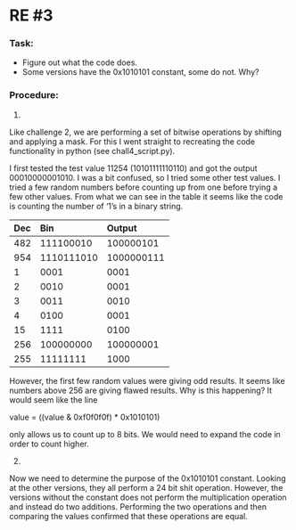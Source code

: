 # RE #3

### Task:
- Figure out what the code does.
- Some versions have the 0x1010101 constant, some do not. Why?
 
### Procedure: 
1)
Like challenge 2, we are performing a set of bitwise operations by shifting and applying a mask. For this I went straight to recreating the code functionality in python (see chall4_script.py).

I first tested the test value 11254 (10101111110110) and got the output 00010000001010. I was a bit confused, so I tried some other test values. I tried a few random numbers before counting up from one before trying a few other values. 
From what we can see in the table it seems like the code is counting the number of ‘1’s in a binary string. 


| Dec | Bin | Output |
| :---         | :---         | :---         |
| 482   | 111100010  | 100000101  |
| 954   | 1110111010 | 1000000111  |
| 1     | 0001       | 0001  |
| 2     | 0010       | 0001  |
| 3     | 0011       | 0010  |
| 4     | 0100       | 0001  |
| 15    | 1111       | 0100  |
| 256   | 100000000  | 100000001  |
| 255   | 11111111   | 1000  |

However, the first few random values were giving odd results. It seems like numbers above 256 are giving flawed results. Why is this happening? It would seem like the line 

value = ((value & 0xf0f0f0f) * 0x1010101)

only allows us to count up to 8 bits. We would need to expand the code in order to count higher.

2)
Now we need to determine the purpose of the 0x1010101 constant. Looking at the other versions, they all perform a 24 bit shit operation. However, the versions without the constant does not perform the multiplication operation and instead do two additions. 
Performing the two operations and then comparing the values confirmed that these operations are equal. 
